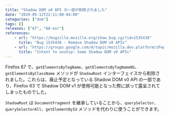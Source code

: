 ```yaml
---
title: "Shadow DOM v0 API の一部が削除されました"
date: "2019-05-12T22:11:00-04:00"
categories: ["dom"]
tags: []
releases: ["67", "68-esr"]
references:
    - url: "https://bugzilla.mozilla.org/show_bug.cgi?id=1535438"
      title: "Bug 1535438 - Remove Shadow DOM v0 APIs"
    - url: "https://groups.google.com/d/topic/mozilla.dev.platform/zFwps4VTiXw/discussion"
      title: "Intent to unship: Some Shadow DOM v0 APIs"
---
```

Firefox 67 で、`getElementsByTagName`、`getElementsByTagNameNS`、`getElementsByClassName` メソッドが `ShadowRoot` インターフェイスから削除されました。これらは、廃止予定となっている Shadow DOM v0 API の一部であり、Firefox 63 で Shadow DOM v1 が使用可能となった際に誤って露呈されてしまったものでした。

`ShadowRoot` は `DocumentFragment` を継承していることから、`querySelector`、`querySelectorAll`、`getElementById` メソッドを代わりに使うことができます。
